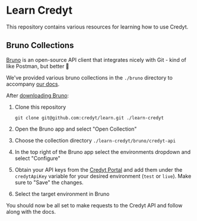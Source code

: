 # Learn Credyt

This repository contains various resources for learning how to use Credyt.

## Bruno Collections

[Bruno](https://www.usebruno.com/) is an open-source API client that integrates nicely with Git - kind of like Postman, but better 🙂

We've provided various bruno collections in the `./bruno` directory to accompany [our docs](https://docs.credyt.ai).

After [downloading Bruno](https://www.usebruno.com/downloads):

1. Clone this repository

   ```
   git clone git@github.com:credyt/learn.git ./learn-credyt
   ```

2. Open the Bruno app and select "Open Collection"
3. Choose the collection directory `./learn-credyt/bruno/credyt-api`
4. In the top right of the Bruno app select the environments dropdown and select "Configure"
5. Obtain your API keys from the [Credyt Portal](https://app.credyt.ai) and add them under the `credytApiKey` variable for your desired environment (`test` or `live`). Make sure to "Save" the changes.
6. Select the target environment in Bruno

You should now be all set to make requests to the Credyt API and follow along with the docs.
